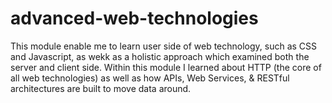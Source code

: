 # advanced-web-technologies

This module enable me to learn user side of web technology, such as CSS and Javascript, as wekk as a holistic approach which examined both the server and client side. Within this module I learned about HTTP (the core of all web technologies) as well as how APIs, Web Services, & RESTful architectures are built to move data around.
